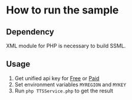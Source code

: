 # How to run the sample

## Dependency

XML module for PHP is necessary to build SSML.

## Usage

1. Get unified api key for [Free](https://azure.microsoft.com/en-us/try/cognitive-services/?api=speech-services) or [Paid](https://go.microsoft.com/fwlink/?LinkId=872236)
1. Set environment variables `MYREGION` and `MYKEY`
1. Run `php TTSService.php` to get the result
